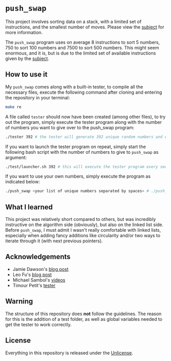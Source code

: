 # ```push_swap```
This project involves sorting data on a stack, with a limited set of instructions, and the smallest number of moves. Please view the [subject](https://github.com/maxdesalle/42/blob/main/push_swap/en.subject.pdf) for more information.

The ```push_swap``` program uses on average 8 instructions to sort 5 numbers, 750 to sort 100 numbers and 7500 to sort 500 numbers. This might seem enormous, and it is, but is due to the limited set of available instructions given by the [subject](https://github.com/maxdesalle/42/blob/main/push_swap/en.subject.pdf).

## How to use it
My ```push_swap``` comes along with a built-in tester, to compile all the necessary files, execute the following command after cloning and entering the repository in your terminal:

```bash
make re
```

A file called ```tester``` should now have been created (among other files), to try out the program, simply execute the tester program along with the number of numbers you want to give over to the push_swap program:

```bash
./tester 392 # the tester will generate 392 unique random numbers and execute the push_swap program with those
```

If you want to launch the tester program on repeat, simply start the following bash script with the number of numbers to give to ```push_swap``` as argument:

```bash
./test/launcher.sh 392 # this will execute the tester program every second
```

If you want to use your own numbers, simply execute the program as indicated below:

```bash
./push_swap <your list of unique numbers separated by spaces> # ./push_swap 30 60 2 849 303 3
```

## What I learned
This project was relatively short compared to others, but was incredibly instructive on the algorithm side (obviously), but also on the linked list side. Before ```push_swap```, I must admit I wasn't really comfortable with linked lists, especially when adding fancy additions like circularity and/or two ways to iterate through it (with next previous pointers).

## Acknowledgements
- Jamie Dawson's [blog post](https://medium.com/@jamierobertdawson/push-swap-the-least-amount-of-moves-with-two-stacks-d1e76a71789a)
- Leo Fu's [blog post](https://medium.com/nerd-for-tech/push-swap-tutorial-fa746e6aba1e)
- Michael Sambol's [videos](https://www.youtube.com/user/mikeysambol)
- Timour Petit's [tester](https://github.com/TimourP/Cursus19/tree/main/push_swap/push_swap_tester)

## Warning
The structure of this repository does **not** follow the guidelines.
The reason for this is the addition of a test folder, as well as global variables needed to get the tester to work correctly.

## License
Everything in this repository is released under the [Unlicense](https://github.com/maxdesalle/42/blob/main/LICENSE).
